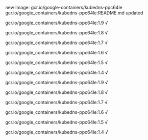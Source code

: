new Image: gcr.io/google-containers/kubedns-ppc64le
gcr.io/google_containers/kubedns-ppc64le:README.md updated 

gcr.io/google_containers/kubedns-ppc64le:1.9 √

gcr.io/google_containers/kubedns-ppc64le:1.8 √

gcr.io/google_containers/kubedns-ppc64le:1.7 √

gcr.io/google_containers/kubedns-ppc64le:1.6 √

gcr.io/google_containers/kubedns-ppc64le:1.5 √

gcr.io/google_containers/kubedns-ppc64le:1.4 √

gcr.io/google_containers/kubedns-ppc64le:1.9 √

gcr.io/google_containers/kubedns-ppc64le:1.8 √

gcr.io/google_containers/kubedns-ppc64le:1.7 √

gcr.io/google_containers/kubedns-ppc64le:1.6 √

gcr.io/google_containers/kubedns-ppc64le:1.5 √

gcr.io/google_containers/kubedns-ppc64le:1.4 √

